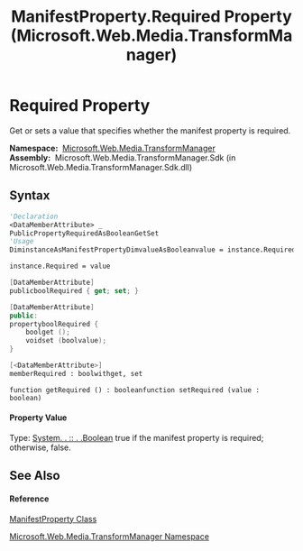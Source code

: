 ﻿---
title: ManifestProperty.Required Property  (Microsoft.Web.Media.TransformManager)
TOCTitle: Required Property
ms:assetid: P:Microsoft.Web.Media.TransformManager.ManifestProperty.Required
ms:mtpsurl: https://msdn.microsoft.com/en-us/library/microsoft.web.media.transformmanager.manifestproperty.required(v=VS.90)
ms:contentKeyID: 35520627
ms.date: 06/14/2012
mtps_version: v=VS.90
f1_keywords:
- Microsoft.Web.Media.TransformManager.ManifestProperty.Required
- Microsoft.Web.Media.TransformManager.ManifestProperty.set_Required
- Microsoft.Web.Media.TransformManager.ManifestProperty.get_Required
dev_langs:
- CSharp
- JScript
- VB
- FSharp
- c++
api_location:
- Microsoft.Web.Media.TransformManager.Sdk.dll
api_name:
- Microsoft.Web.Media.TransformManager.ManifestProperty.get_Required
- Microsoft.Web.Media.TransformManager.ManifestProperty.Required
- Microsoft.Web.Media.TransformManager.ManifestProperty.set_Required
api_type:
- Managed
topic_type:
- apiref
- kbSyntax
product_family_name: VS
ROBOTS: INDEX,FOLLOW
---

# Required Property

Get or sets a value that specifies whether the manifest property is required.

**Namespace:**  [Microsoft.Web.Media.TransformManager](microsoft-web-media-transformmanager-namespace.md)  
**Assembly:**  Microsoft.Web.Media.TransformManager.Sdk (in Microsoft.Web.Media.TransformManager.Sdk.dll)

## Syntax

``` vb
'Declaration
<DataMemberAttribute> _
PublicPropertyRequiredAsBooleanGetSet
'Usage
DiminstanceAsManifestPropertyDimvalueAsBooleanvalue = instance.Required

instance.Required = value
```

``` csharp
[DataMemberAttribute]
publicboolRequired { get; set; }
```

``` c++
[DataMemberAttribute]
public:
propertyboolRequired {
    boolget ();
    voidset (boolvalue);
}
```

``` fsharp
[<DataMemberAttribute>]
memberRequired : boolwithget, set
```

``` jscript
function getRequired () : booleanfunction setRequired (value : boolean)
```

#### Property Value

Type: [System. . :: . .Boolean](https://msdn.microsoft.com/en-us/library/a28wyd50\(v=vs.90\))  
true if the manifest property is required; otherwise, false.  

## See Also

#### Reference

[ManifestProperty Class](manifestproperty-class-microsoft-web-media-transformmanager.md)

[Microsoft.Web.Media.TransformManager Namespace](microsoft-web-media-transformmanager-namespace.md)

